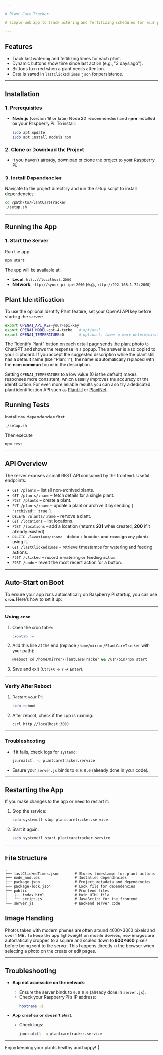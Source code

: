 ```yaml
---

# Plant Care Tracker

A simple web app to track watering and fertilizing schedules for your plants. Built with **Node.js**, **Express**, and vanilla JavaScript.

---
```


## **Features**
- Track last watering and fertilizing times for each plant.
- Dynamic buttons show time since last action (e.g., "3 days ago").
- Buttons turn red when a plant needs attention.
- Data is saved in `lastClickedTimes.json` for persistence.

---

## **Installation**

### **1. Prerequisites**
- **Node.js** (version 18 or later; Node 20 recommended) and **npm** installed on your Raspberry Pi.
  To install:
  ```bash
  sudo apt update
  sudo apt install nodejs npm
  ```

### **2. Clone or Download the Project**
- If you haven’t already, download or clone the project to your Raspberry Pi.

### **3. Install Dependencies**
Navigate to the project directory and run the setup script to install dependencies:
```bash
cd /path/to/PlantCareTracker
./setup.sh
```

---

## **Running the App**

### **1. Start the Server**
Run the app:
```bash
npm start
```
The app will be available at:
- **Local**: `http://localhost:2000`
- **Network**: `http://<your-pi-ip>:2000` (e.g., `http://192.168.1.72:2000`)

## Plant Identification
To use the optional Identify Plant feature, set your OpenAI API key before starting the server:
```bash
export OPENAI_API_KEY=your-api-key
export OPENAI_MODEL=gpt-4-turbo   # optional
export OPENAI_TEMPERATURE=0       # optional, lower = more deterministic
```
The "Identify Plant" button on each detail page sends the plant photo to ChatGPT and shows the response in a popup. The answer is also copied to your clipboard.
If you accept the suggested description while the plant still has a default name
(like "Plant 1"), the name is automatically replaced with the **nom commun**
found in the description.

Setting `OPENAI_TEMPERATURE` to a low value (0 is the default) makes responses more consistent, which usually improves the accuracy of the identification.
For even more reliable results you can also try a dedicated plant identification API such as [Plant.id](https://web.plant.id/) or [PlantNet](https://plantnet.org/).


## **Running Tests**
Install dev dependencies first:
```bash
./setup.sh
```
Then execute:
```bash
npm test
```

---

## **API Overview**

The server exposes a small REST API consumed by the frontend. Useful endpoints:

- `GET /plants` – list all non‑archived plants.
- `GET /plants/:name` – fetch details for a single plant.
- `POST /plants` – create a plant.
- `PUT /plants/:name` – update a plant or archive it by sending `{ "archived": true }`.
- `DELETE /plants/:name` – remove a plant.
- `GET /locations` – list locations.
- `POST /locations` – add a location (returns **201** when created, **200** if it already existed).
- `DELETE /locations/:name` – delete a location and reassign any plants using it.
- `GET /lastClickedTimes` – retrieve timestamps for watering and feeding actions.
- `POST /clicked` – record a watering or feeding action.
- `POST /undo` – revert the most recent action for a button.

---

## **Auto-Start on Boot**

To ensure your app runs automatically on Raspberry Pi startup, you can use **`cron`**. Here’s how to set it up:

---

### **Using `cron`**
1. Open the cron table:
   ```bash
   crontab -e
   ```

2. Add this line at the end (replace `/home/mirror/PlantCareTracker` with your path):
   ```bash
   @reboot cd /home/mirror/PlantCareTracker && /usr/bin/npm start
   ```

3. Save and exit (`Ctrl+X` → `Y` → `Enter`).

---

### **Verify After Reboot**
1. Restart your Pi:
   ```bash
   sudo reboot
   ```

2. After reboot, check if the app is running:
   ```bash
   curl http://localhost:3000
   ```

---

### **Troubleshooting**
- If it fails, check logs for `systemd`:
  ```bash
  journalctl -u plantcaretracker.service
  ```
- Ensure your `server.js` binds to `0.0.0.0` (already done in your code).
---

## **Restarting the App**

If you make changes to the app or need to restart it:

1. Stop the service:
   ```bash
   sudo systemctl stop plantcaretracker.service
   ```

2. Start it again:
   ```bash
   sudo systemctl start plantcaretracker.service
   ```

---

## **File Structure**
```
.
├── lastClickedTimes.json       # Stores timestamps for plant actions
├── node_modules                # Installed dependencies
├── package.json                # Project metadata and dependencies
├── package-lock.json           # Lock file for dependencies
├── public                      # Frontend files
│   ├── index.html              # Main HTML file
│   └── script.js               # JavaScript for the frontend
└── server.js                   # Backend server code
```

## Image Handling

Photos taken with modern phones are often around 4000&times;3000 pixels and over 1&nbsp;MB. To keep the app lightweight on mobile devices, new images are automatically cropped to a square and scaled down to **600&times;600** pixels before being sent to the server. This happens directly in the browser when selecting a photo on the create or edit pages.

---

## **Troubleshooting**

- **App not accessible on the network**:
  - Ensure the server binds to `0.0.0.0` (already done in `server.js`).
  - Check your Raspberry Pi’s IP address:
    ```bash
    hostname -I
    ```

- **App crashes or doesn’t start**:
  - Check logs:
    ```bash
    journalctl -u plantcaretracker.service
    ```

---

Enjoy keeping your plants healthy and happy! 🌱
